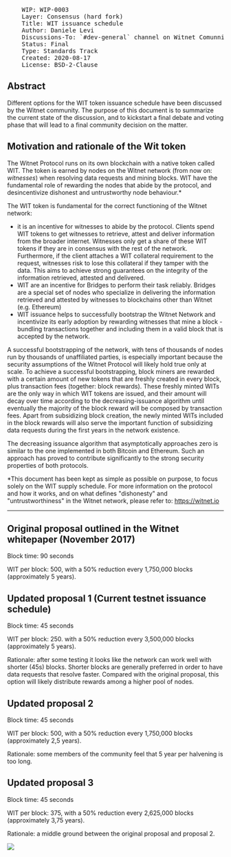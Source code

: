 <pre>
    WIP: WIP-0003
    Layer: Consensus (hard fork)
    Title: WIT issuance schedule
    Author: Daniele Levi <daniele@witnet.foundation>
    Discussions-To: `#dev-general` channel on Witnet Comunnity's Discord server
    Status: Final
    Type: Standards Track
    Created: 2020-08-17
    License: BSD-2-Clause
</pre>

## Abstract

Different options for the WIT token issuance schedule have been discussed by the Witnet community. The purpose of this document is to summarize the current state of the discussion, and to kickstart a final debate and voting phase that will lead to a final community decision on the matter.

## Motivation and rationale of the Wit token

The Witnet Protocol runs on its own blockchain with a native token called WIT. The token is earned by nodes on the Witnet network (from now on: *witnesses*) when resolving data requests and mining blocks. WIT have the fundamental role of rewarding the nodes that abide by the protocol, and desincentivize dishonest and untrustworthy node behaviour.* 

The WIT token is fundamental for the correct functioning of the Witnet network:

- it is an incentive for witnesses to abide by the protocol. Clients spend WIT tokens to get witnesses to retrieve, attest and deliver information from the broader internet. Witnesses only get a share of these WIT tokens if they are in consensus with the rest of the network. Furthermore, if the client attaches a WIT collateral requirement to the request, witnesses risk to lose this collateral if they tamper with the data. This aims to achieve strong guarantees on the integrity of the information retrieved, attested and delivered.
- WIT are an incentive for Bridges to perform their task reliably. Bridges are a special set of nodes who specialize in delivering the information retrieved and attested by witnesses to blockchains other than Witnet (e.g. Ethereum)
- WIT issuance helps to successfully bootstrap the Witnet Network and incentivize its early adoption by rewarding witnesses that mine a block - bundling transactions together and including them in a valid block that is accepted by the network.

A successful bootstrapping of the network, with tens of thousands of nodes run by thousands of unaffiliated parties, is especially important because the security assumptions of the Witnet Protocol will likely hold true only at scale. To achieve a successful bootstrapping, block miners are rewarded with a certain amount of new tokens that are freshly created in every block, plus transaction fees (together: block rewards). These freshly minted WITs are the only way in which WIT tokens are issued, and their amount will decay over time according to the decreasing-issuance algorithm until eventually the majority of the block reward will be composed by transaction fees. Apart from subsidizing block creation, the newly minted WITs included in the block rewards will also serve the  important function of subsidizing data requests during the first years in the network existence.

The decreasing issuance algorithm that asymptotically approaches zero is similar to the one implemented in both Bitcoin and Ethereum. Such an approach has proved to contribute significantly to the strong security properties of both protocols.

*This document has been kept as simple as possible on purpose, to focus solely on the WIT supply schedule. For more information on the protocol and how it works, and on what defines "dishonesty" and "untrustworthiness" in the Witnet network, please refer to: https://witnet.io

---

## Original proposal outlined in the Witnet whitepaper (November 2017)

Block time: 90 seconds

WIT per block: 500, with a 50% reduction every 1,750,000 blocks (approximately 5 years). 

## Updated proposal 1 (Current testnet issuance schedule)

Block time: 45 seconds

WIT per block: 250. with a 50% reduction every 3,500,000 blocks (approximately 5 years).

Rationale: after some testing it looks like the network can work well with shorter (45s) blocks. Shorter blocks are generally preferred in order to have data requests that resolve faster. Compared with the original proposal, this option will likely distribute rewards among a higher pool of nodes.

## Updated proposal 2

Block time: 45 seconds

WIT per block: 500, with a 50% reduction every 1,750,000 blocks (approximately 2,5 years).

Rationale: some members of the community feel that 5 year per halvening is too long.

## Updated proposal 3

Block time: 45 seconds

WIT per block: 375, with a 50% reduction every 2,625,000 blocks (approximately 3,75 years).


Rationale: a middle ground between the original proposal and proposal 2.


![](https://i.imgur.com/z8qbQKR.png)



